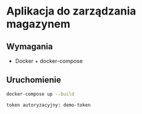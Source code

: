 # Aplikacja do zarządzania magazynem

## Wymagania
- Docker + docker-compose

## Uruchomienie

```bash
docker-compose up --build

token autoryzacyjny: demo-token